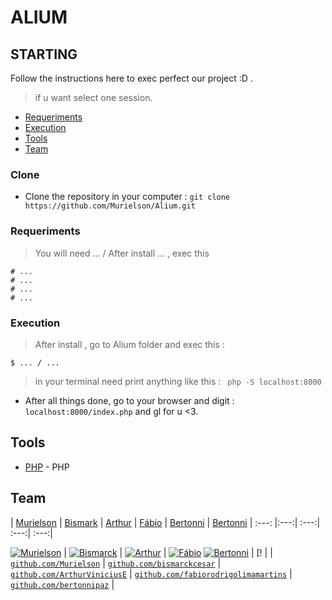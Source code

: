 #  ALIUM

## STARTING

Follow the instructions here to exec perfect our project :D .
> if u want select one session.

- [Requeriments](#Requeriments)
- [Execution](#Execution)
- [Tools](#Tools)
- [Team](#Team)

### Clone
- Clone the repository in your computer : ```git clone https://github.com/Murielson/Alium.git ```

### Requeriments

> You will need ... / After install ... , exec this 
```
# ...
# ...
# ...
# ...
```

### Execution
> After install , go to Alium folder and exec this : 
```
$ ... / ...
```
> in your terminal need print anything like this : ``` php -S localhost:8000```
- After all things done, go to your browser and digit : ```localhost:8000/index.php``` and gl for u <3.

## Tools
- [PHP](https://php.net) - PHP

## Team

| <a href="https://github.com/Murielson" target="_blank">Murielson</a> | <a href="https://github.com/bismarckcesar" target="_blank">Bismark</a> | <a href="https://github.com/ArthurViniciusE" target="_blank">Arthur</a> | <a href="https://github.com/fabiorodrigolimamartins" target="_blank">Fábio</a> | <a href="https://github.com/bertonnipaz" target="_blank">Bertonni</a> | <a href="https://github.com/bertonnipaz" target="_blank">Bertonni</a> 
| :---: |:---:| :---:| :---:| :---:|

[![Murielson](https://avatars0.githubusercontent.com/u/40250320?s=460&v=4)](https://github.com/Murielson)    | [![Bismarck](https://avatars1.githubusercontent.com/u/23383313?s=400&u=0490d9bac9914fc7f88e96c2c5fc7ac42c02679c&v=4)](https://github.com/bismarckcesar) | [![Arthur](https://avatars2.githubusercontent.com/u/43966598?s=60&v=4)](https://github.com/ArthurViniciusE) | [![Fábio](https://avatars2.githubusercontent.com/u/72530039?s=460&v=4)](https://github.com/fabiorodrigolimamartins) [![Bertonni](https://avatars0.githubusercontent.com/u/15380309?s=460&v=4)](https://github.com/bertonnipaz) | [! |
| <a href="https://github.com/Murielson" target="_blank">`github.com/Murielson`</a> | <a href="https://github.com/bismarckcesar" target="_blank">`github.com/bismarckcesar`</a> | <a href="https://github.com/ArthurViniciusE" target="_blank">`github.com/ArthurViniciusE`</a> | <a href="https://github.com/fabiorodrigolimamartins" target="_blank">`github.com/fabiorodrigolimamartins`</a> | <a href="https://github.com/bertonnipaz" target="_blank">`github.com/bertonnipaz`</a> | 
